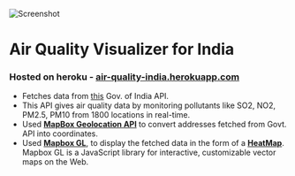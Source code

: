 ![Screenshot](https://user-images.githubusercontent.com/42826148/126744366-a5561ec7-74a3-42e4-b141-097ebacb62f7.jpeg)
# Air Quality Visualizer for India

### Hosted on heroku - [air-quality-india.herokuapp.com](https://air-quality-india.herokuapp.com/)

* Fetches data from [this](https://data.gov.in/resources/real-time-air-quality-index-various-locations) Gov. of India API.
* This API gives air quality data by monitoring pollutants like SO2, NO2, PM2.5, PM10 from 1800 locations in real-time.
* Used [**MapBox Geolocation API**](https://docs.mapbox.com/api/search/geocoding/) to convert addresses fetched from Govt. API into coordinates.
* Used [**Mapbox GL**](https://docs.mapbox.com/mapbox-gl-js/api/), to display the fetched data in the form of a [**HeatMap**](https://en.wikipedia.org/wiki/Heat_map). Mapbox GL is a JavaScript library for interactive, customizable vector maps on the Web.


